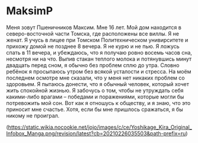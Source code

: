 # MaksimP
Меня зовут Пшеничников Максим. Мне 16 лет. Мой дом находится в северо-восточной части Томска, где расположены все виллы. Я не женат. Я учусь в лицее при Томском Политехническом унивирситете и прихожу домой не позднее 8 вечера. Я не курю и не пью. Я ложусь спать в 11 вечера, и убеждаюсь, что я получаю ровно восемь часов сна, несмотря ни на что. Выпив стакан теплого молока и потянувшись минут двадцать перед сном, я обычно без проблем сплю до утра. Словно ребёнок я просыпаюсь утром без всякой усталости и стресса. На моём последнем осмотре мне сказали, что у меня нет никаких проблем со здоровьем. Я пытаюсь донести, что я обычный человек, который хочет жить спокойной жизнью. Я забочусь о том, чтобы не утруждать себя какими-либо врагами – победами и поражениями, которые могли бы потревожить мой сон. Вот как я отношусь к обществу, и я знаю, что это приносит мне счастье. Хотя, если бы мне пришлось сражаться, я бы никому не проиграл.

(https://static.wikia.nocookie.net/jojo/images/c/ce/Yoshikage_Kira_Original_Infobox_Manga.png/revision/latest?cb=20210226035503&path-prefix=ru)
